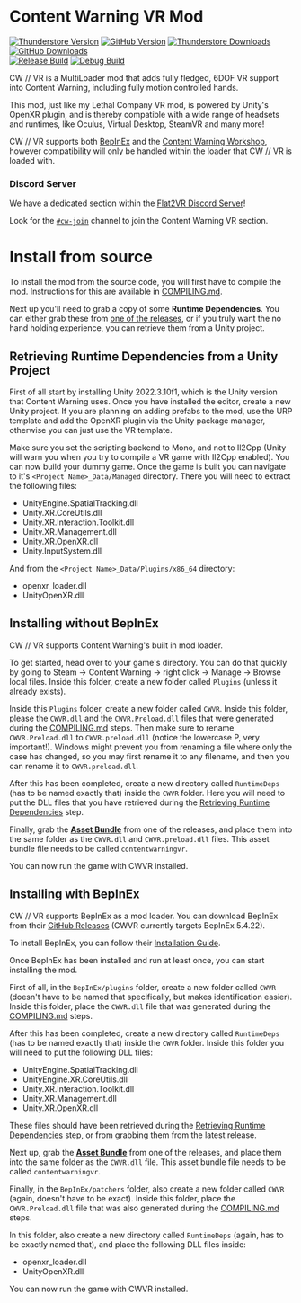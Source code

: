 # Content Warning VR Mod

[![Thunderstore Version](https://img.shields.io/thunderstore/v/DaXcess/CWVR?style=for-the-badge&logo=thunderstore&logoColor=white)](https://thunderstore.io/c/content-warning/p/DaXcess/CWVR)
[![GitHub Version](https://img.shields.io/github/v/release/DaXcess/CWVR?style=for-the-badge&logo=github)](https://github.com/DaXcess/CWVR/releases/latest)
[![Thunderstore Downloads](https://img.shields.io/thunderstore/dt/DaXcess/CWVR?style=for-the-badge&logo=thunderstore&logoColor=white)](https://thunderstore.io/c/content-warning/p/DaXcess/CWVR)
[![GitHub Downloads](https://img.shields.io/github/downloads/DaXcess/CWVR/total?style=for-the-badge&logo=github)](https://github.com/DaXcess/CWVR/releases/latest)
<br/>
[![Release Build](https://img.shields.io/github/actions/workflow/status/DaXcess/CWVR/build-release.yaml?branch=main&style=for-the-badge&label=RELEASE)](https://github.com/DaXcess/CWVR/actions/workflows/build-release.yaml)
[![Debug Build](https://img.shields.io/github/actions/workflow/status/DaXcess/CWVR/build-debug.yaml?branch=dev&style=for-the-badge&label=DEBUG)](https://github.com/DaXcess/CWVR/actions/workflows/build-debug.yaml)

CW // VR is a MultiLoader mod that adds fully fledged, 6DOF VR support into Content Warning, including fully motion controlled hands.

This mod, just like my Lethal Company VR mod, is powered by Unity's OpenXR plugin, and is thereby compatible with a wide range of headsets and runtimes, like Oculus, Virtual Desktop, SteamVR and many more!

CW // VR supports both [BepInEx](https://docs.bepinex.dev/) and the [Content Warning Workshop](https://steamcommunity.com/app/2881650/workshop/), however compatibility will only be handled within the loader that CW // VR is loaded with.

### Discord Server

We have a dedicated section within the [Flat2VR Discord Server](https://discord.com/invite/ZFSCSDe)!

Look for the [`#cw-join`](https://discord.com/channels/747967102895390741/1236717861653712896) channel to join the Content Warning VR section.

# Install from source

To install the mod from the source code, you will first have to compile the mod. Instructions for this are available in [COMPILING.md](COMPILING.md).

Next up you'll need to grab a copy of some **Runtime Dependencies**. You can either grab these from [one of the releases](https://github.com/DaXcess/CWVR/releases), or if you truly want the no hand holding experience, you can retrieve them from a Unity project.

## Retrieving Runtime Dependencies from a Unity Project

First of all start by installing Unity 2022.3.10f1, which is the Unity version that Content Warning uses. Once you have installed the editor, create a new Unity project. If you are planning on adding prefabs to the mod, use the URP template and add the OpenXR plugin via the Unity package manager, otherwise you can just use the VR template.

Make sure you set the scripting backend to Mono, and not to Il2Cpp (Unity will warn you when you try to compile a VR game with Il2Cpp enabled). You can now build your dummy game. Once the game is built you can navigate to it's `<Project Name>_Data/Managed` directory. There you will need to extract the following files:

- UnityEngine.SpatialTracking.dll
- Unity.XR.CoreUtils.dll
- Unity.XR.Interaction.Toolkit.dll
- Unity.XR.Management.dll
- Unity.XR.OpenXR.dll
- Unity.InputSystem.dll

And from the `<Project Name>_Data/Plugins/x86_64` directory:

- openxr_loader.dll
- UnityOpenXR.dll

## Installing without BepInEx

CW // VR supports Content Warning's built in mod loader.

To get started, head over to your game's directory. You can do that quickly by going to Steam -> Content Warning -> right click -> Manage -> Browse local files. Inside this folder, create a new folder called `Plugins` (unless it already exists).

Inside this `Plugins` folder, create a new folder called `CWVR`. Inside this folder, please the `CWVR.dll` and the `CWVR.Preload.dll` files that were generated during the [COMPILING.md](COMPILING.md) steps. Then make sure to rename `CWVR.Preload.dll` to `CWVR.preload.dll` (notice the lowercase P, very important!). Windows might prevent you from renaming a file where only the case has changed, so you may first rename it to any filename, and then you can rename it to `CWVR.preload.dll`.

After this has been completed, create a new directory called `RuntimeDeps` (has to be named exactly that) inside the `CWVR` folder. Here you will need to put the DLL files that you have retrieved during the [Retrieving Runtime Dependencies](#retrieving-runtime-dependencies-from-a-unity-project) step.

Finally, grab the [**Asset Bundle**](https://github.com/DaXcess/CWVR/raw/refs/heads/thunderstore/contentwarningvr) from one of the releases, and place them into the same folder as the `CWVR.dll` and `CWVR.preload.dll` files. This asset bundle file needs to be called `contentwarningvr`.

You can now run the game with CWVR installed.

## Installing with BepInEx

CW // VR supports BepInEx as a mod loader. You can download BepInEx from their [GitHub Releases](https://github.com/BepInEx/BepInEx/releases) (CWVR currently targets BepInEx 5.4.22).

To install BepInEx, you can follow their [Installation Guide](https://docs.bepinex.dev/articles/user_guide/installation/index.html#installing-bepinex-1).

Once BepInEx has been installed and run at least once, you can start installing the mod.

First of all, in the `BepInEx/plugins` folder, create a new folder called `CWVR` (doesn't have to be named that specifically, but makes identification easier). Inside this folder, place the `CWVR.dll` file that was generated during the [COMPILING.md](COMPILING.md) steps.

After this has been completed, create a new directory called `RuntimeDeps` (has to be named exactly that) inside the `CWVR` folder. Inside this folder you will need to put the following DLL files:

- UnityEngine.SpatialTracking.dll
- UnityEngine.XR.CoreUtils.dll
- Unity.XR.Interaction.Toolkit.dll
- Unity.XR.Management.dll
- Unity.XR.OpenXR.dll

These files should have been retrieved during the [Retrieving Runtime Dependencies](#retrieving-runtime-dependencies-from-a-unity-project) step, or from grabbing them from the latest release.

Next up, grab the [**Asset Bundle**](https://github.com/DaXcess/CWVR/raw/refs/heads/thunderstore/contentwarningvr) from one of the releases, and place them into the same folder as the `CWVR.dll` file. This asset bundle file needs to be called `contentwarningvr`.

Finally, in the `BepInEx/patchers` folder, also create a new folder called `CWVR` (again, doesn't have to be exact). Inside this folder, place the `CWVR.Preload.dll` file that was also generated during the [COMPILING.md](COMPILING.md) steps.

In this folder, also create a new directory called `RuntimeDeps` (again, has to be exactly named that), and place the following DLL files inside:

- openxr_loader.dll
- UnityOpenXR.dll

You can now run the game with CWVR installed.